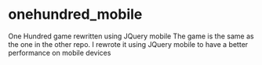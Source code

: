 onehundred_mobile
=================

One Hundred game rewritten using JQuery mobile
The game is the same as the one in the other repo. I rewrote it using JQuery mobile to have a better performance on mobile devices

